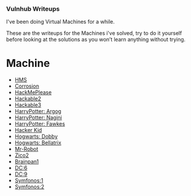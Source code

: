### Vulnhub Writeups
I've been doing Virtual Machines for a while.

These are the writeups for the Machines i've solved, try to do it yourself before looking at the solutions as you won’t learn anything without trying.
# Machine
- [HMS](https://github.com/A70xa/Vulnhub-Writeups/blob/main/HMS/hms.md)
- [Corrosion](https://github.com/A70xa/Vulnhub-Writeups/blob/main/Corrosion/corrosion.md)
- [HackMePlease](https://github.com/A70xa/Vulnhub-Writeups/blob/main/HackMePlease/hackMePlease.md)
- [Hackable2](https://github.com/A70xa/Vulnhub-Writeups/blob/main/Hackable2/hackable2.md)
- [Hackable3](https://github.com/A70xa/Vulnhub-Writeups/blob/main/Hackable3/hackable3.md)
- [HarryPotter: Argog](https://github.com/A70xa/Vulnhub-Writeups/blob/main/Argog/Notes.md)
- [HarryPotter: Nagini](https://github.com/A70xa/Vulnhub-Writeups/blob/main/Nagini/nagini.md)
- [HarryPotter: Fawkes](https://github.com/A70xa/Vulnhub-Writeups/blob/main/Fawkes/fawkes.md)
- [Hacker Kid](https://github.com/A70xa/Vulnhub-Writeups/blob/main/Hacker%20Kid/HackerKid.md)
- [Hogwarts: Dobby](https://github.com/A70xa/Vulnhub-Writeups/blob/main/Dobby/Dobby.md)
- [Hogwarts: Bellatrix](https://github.com/A70xa/Vulnhub-Writeups/blob/main/Bellatrix/Bellatrix.md)
- [Mr-Robot](https://github.com/A70xa/Vulnhub-Writeups/blob/main/Mr-Robot/Mr-Robot.md)
- [Zico2](https://github.com/A70xa/Vulnhub-Writeups/blob/main/Zico2/Zico2.md)
- [Brainpan1](https://github.com/A70xa/Vulnhub-Writeups/blob/main/Brainpan1/Brainpan1.md)
- [DC:6](https://github.com/A70xa/Vulnhub-Writeups/blob/main/DC6/DC6.md)
- [DC:9](https://github.com/A70xa/Vulnhub-Writeups/blob/main/DC9/DC9.md)
- [Symfonos:1](https://github.com/A70xa/Vulnhub-Writeups/blob/main/Symfonos:1/Symfonos:1.md)
- [Symfonos:2](https://github.com/A70xa/Vulnhub-Writeups/blob/main/Symfonos:2/Symfonos:2.md)
